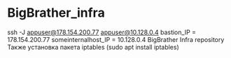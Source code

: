 # BigBrather_infra
ssh -J appuser@178.154.200.77 appuser@10.128.0.4
bastion_IP = 178.154.200.77
someinternalhost_IP = 10.128.0.4
BigBrather Infra repository
Также установка пакета iptables (sudo apt install iptables)
